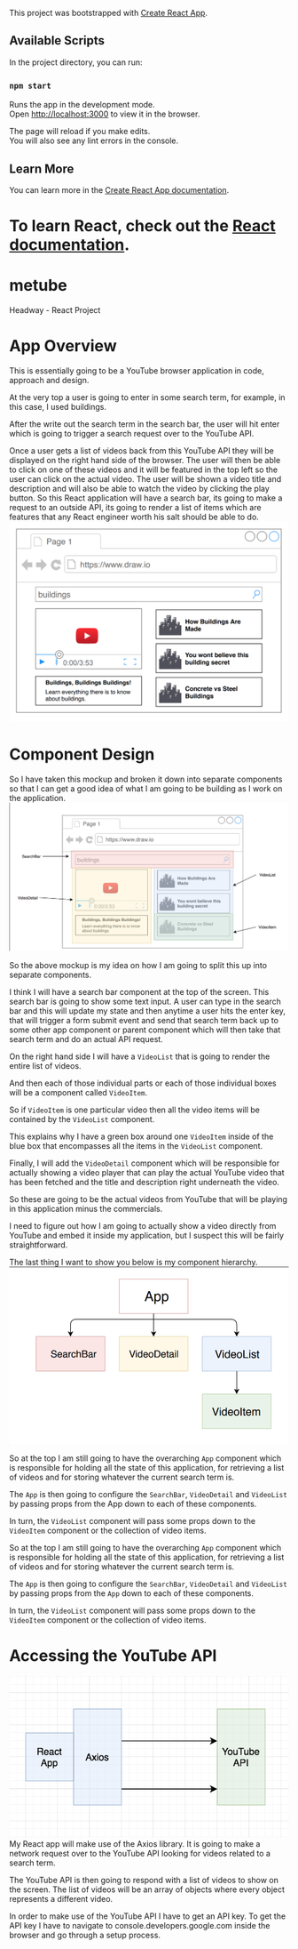
This project was bootstrapped with [Create React App](https://github.com/facebook/create-react-app).

## Available Scripts

In the project directory, you can run:

### `npm start`

Runs the app in the development mode.<br>
Open [http://localhost:3000](http://localhost:3000) to view it in the browser.

The page will reload if you make edits.<br>
You will also see any lint errors in the console.

## Learn More

You can learn more in the [Create React App documentation](https://facebook.github.io/create-react-app/docs/getting-started).

To learn React, check out the [React documentation](https://reactjs.org/).
=======
# metube
Headway - React Project

# App Overview
This is essentially going to be a YouTube browser application in code, approach and design.

At the very top a user is going to enter in some search term, for example, in this case, I used
buildings.

After the write out the search term in the search bar, the user will hit enter which is going to trigger a
search request over to the YouTube API.

Once a user gets a list of videos back from this YouTube API they will be displayed on the right hand
side of the browser. The user will then be able to click on one of these videos and it will be featured in
the top left so the user can click on the actual video. The user will be shown a video title and
description and will also be able to watch the video by clicking the play button.
So this React application will have a search bar, its going to make a request to an outside API, its
going to render a list of items which are features that any React engineer worth his salt should be
able to do.
![metube_diagram](metube_diagram.png)

# Component Design
So I have taken this mockup and broken it down into separate components so that I can get a good idea of what I am going to be building as I work on the application.
![metube_components](metube_components.png)

So the above mockup is my idea on how I am going to split this up into separate components.

I think I will have a search bar component at the top of the screen. This search bar is going to show some text input. A user can type in the search bar and this will update my state and then anytime a user hits the enter key, that will trigger a form submit event and send that search term back up to some other app component or parent component which will then take that search term and do an actual API request.

On the right hand side I will have a `VideoList` that is going to render the entire list of videos.

And then each of those individual parts or each of those individual boxes will be a component called `VideoItem`.

So if `VideoItem` is one particular video then all the video items will be contained by the `VideoList` component.

This explains why I have a green box around one `VideoItem` inside of the blue box that encompasses all the items in the `VideoList` component.

Finally, I will add the `VideoDetail` component which will be responsible for actually showing a video player that can play the actual YouTube video that has been fetched and the title and description right underneath the video.

So these are going to be the actual videos from YouTube that will be playing in this application minus the commercials.

I need to figure out how I am going to actually show a video directly from YouTube and embed it inside my application, but I suspect this will be fairly straightforward.

The last thing I want to show you below is my component hierarchy.
![component_hierarchy](component_hierarchy.png)

So at the top I am still going to have the overarching `App` component which is responsible for holding all the state of this application, for retrieving a list of videos and for storing whatever the current search term is.

The `App` is then going to configure the `SearchBar`, `VideoDetail` and `VideoList` by passing props from the App down to each of these components.

In turn, the `VideoList` component will pass some props down to the `VideoItem` component or the collection of video items.

So at the top I am still going to have the overarching `App` component which is responsible for holding all the state of this application, for retrieving a list of videos and for storing whatever the current search term is.

The `App` is then going to configure the `SearchBar`, `VideoDetail` and `VideoList` by passing props from the `App` down to each of these components.

In turn, the `VideoList` component will pass some props down to the `VideoItem` component or the collection of video items.

# Accessing the YouTube API
![youtube_api](youtube_api.png)
My React app will make use of the Axios library. It is going to make a network request over to the YouTube API looking for videos related to a search term.

The YouTube API is then going to respond with a list of videos to show on the screen. The list of videos will be an array of objects where every object represents a different video.

In order to make use of the YouTube API I have to get an API key. To get the API key I have to navigate to console.developers.google.com inside the browser and go through a setup process.
